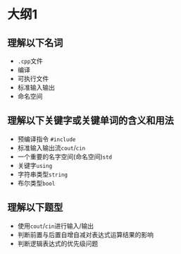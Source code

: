 # 大纲1

## 理解以下名词

- `.cpp`文件
- 编译
- 可执行文件
- 标准输入输出
- 命名空间

## 理解以下关键字或关键单词的含义和用法

- 预编译指令 `#include`
- 标准输入输出流`cout`/`cin`
- 一个重要的名字空间(命名空间)`std`
- 关键字`using`
- 字符串类型`string`
- 布尔类型`bool`

## 理解以下题型

- 使用`cout`/`cin`进行输入/输出
- 判断前置与后置自增自减对表达式运算结果的影响
- 判断逻辑表达式的优先级问题
